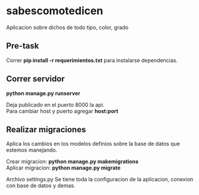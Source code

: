 # sabescomotedicen
Aplicacion sobre dichos de todo tipo, color, grado


## Pre-task

Correr **pip install -r requerimientos.txt** para instalarse dependencias.

## Correr servidor

**python manage.py runserver**

Deja publicado en el puerto 8000 la api. \
Para cambiar host y puerto agregar **host:port**


## Realizar migraciones

Aplica los cambios en los modelos definios sobre la base de datos que estemos manejando.

Crear migracion: **python manage.py makemigrations** \
Aplicar migracion: **python manage.py migrate**


Archivo settings.py
Se tiene toda la configuracion de la aplicacion, conexion con base de datos y demas.
